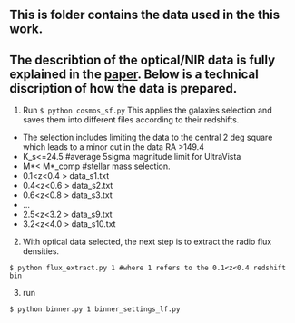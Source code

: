 ## This is folder contains the data used in the this work.

## The describtion of the optical/NIR data is fully explained in the [paper](http://arxiv.org/abs/2012.09797). Below is a technical discription of how the data is prepared.

1. Run ```$ python cosmos_sf.py``` This applies the galaxies selection and saves them into different files according to their redshifts. 
* The selection includes limiting the data to the central 2 deg square which leads to a minor cut in the data RA >149.4
* K_s<=24.5 #average 5sigma magnitude limit for UltraVista
* M*< M*_comp #stellar mass selection. 
* 0.1<z<0.4 > data_s1.txt
* 0.4<z<0.6 > data_s2.txt
* 0.6<z<0.8 > data_s3.txt
* ...
* 2.5<z<3.2 > data_s9.txt
* 3.2<z<4.0 > data_s10.txt

2. With optical data selected, the next step is to extract the radio flux densities.
```
$ python flux_extract.py 1 #where 1 refers to the 0.1<z<0.4 redshift bin
```
3. run 
```
$ python binner.py 1 binner_settings_lf.py
``` 
